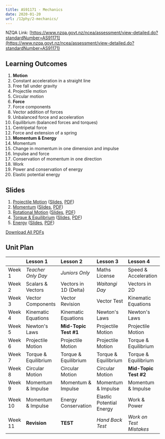 ```yaml
---
title: AS91171 - Mechanics
date: 2020-01-20
url: /12phy/2-mechanics/
---
```


NZQA Link: [https://www.nzqa.govt.nz/ncea/assessment/view-detailed.do?standardNumber=AS91171](https://www.nzqa.govt.nz/ncea/assessment/view-detailed.do?standardNumber=AS91171)

## Learning Outcomes

1. __Motion__
  1. Constant acceleration in a straight line
  2. Free fall under gravity
  3. Projectile motion
  4. Circular motion
2. __Force__
  1. Force components
  2. Vector addition of forces
  3. Unbalanced force and acceleration
  4. Equilibrium (balanced forces and torques)
  5. Centripetal force
  6. Force and extension of a spring
3. __Momentum & Energy__
  1. Momentum
  2. Change in momentum in one dimension and impulse
  3. Impulse and force
  4. Conservation of momentum in one direction
  5. Work
  6. Power and conservation of energy
  7. Elastic potential energy

## Slides

1. [Projectile Motion](1-projectile-motion/) ([Slides](slides/1-projectile-motion/), [PDF](pdfs/1-projectile-motion.pdf))
2. [Momentum](2-momentum/) ([Slides](slides/2-momentum/), [PDF](pdfs/2-momentum.pdf))
3. [Rotational Motion](3-rotational-motion/) ([Slides](slides/3-rotational-motion/), [PDF](pdfs/3-rotational-motion.pdf))
4. [Torque & Equilibrium](4-torque-equilibrium/) ([Slides](slides/4-torque-equilibrium/), [PDF](pdfs/4-torque-equilibrium.pdf))
5. [Energy](5-energy/) ([Slides](slides/5-energy/), [PDF](pdfs/5-energy.pdf))

[Download All PDFs](2-mechanics.zip)

## Unit Plan

|          | Lesson 1              | Lesson 2               | Lesson 3                  | Lesson 4                 |
|:---------|:----------------------|:-----------------------|:--------------------------|:-------------------------|
| Week 1   | _Teacher Only Day_    | _Juniors Only_         | Maths License             | Speed & Acceleration     |
| Week 2   | Scalars & Vectors     | Vectors in 1D (Delta)  | _Waitangi Day_            | Vectors in 2D            |
| Week 3   | Vector Components     | Vector Revision        | Vector Test               | Kinematic Equations      |
| Week 4   | Kinematic Equations   | Kinematic Equations    | Newton's Laws             | Newton's Laws            |
| Week 5   | Newton's Laws         | __Mid-Topic Test #1__  | Projectile Motion         | Projectile Motion        |
| Week 6   | Projectile Motion     | Projectile Motion      | Projectile Motion         | Torque & Equilibrium     |
| Week 7   | Torque & Equilibrium  | Torque & Equilibrium   | Torque & Equilibrium      | Torque & Equilibrium     |
| Week 8   | Circular Motion       | Circular Motion        | Circular Motion           | __Mid-Topic Test #2__    |
| Week 9   | Momentum & Impulse    | Momentum & Impulse     | Momentum & Impulse        | Momentum & Impulse       |
| Week 10  | Momentum & Impulse    | Energy Conservation    | Elastic Potential Energy  | Work & Power             |
| Week 11  | __Revision__          | __TEST__               | _Hand Back Test_          | _Work on Test Mistakes_  |